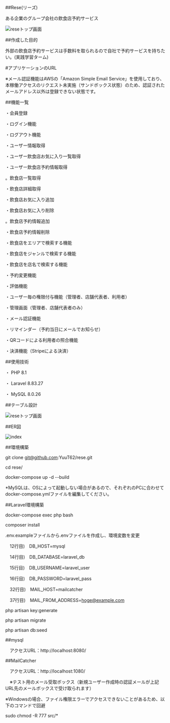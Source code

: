 ##Rese(リーズ)

ある企業のグループ会社の飲食店予約サービス

![reseトップ画面](https://github.com/user-attachments/assets/05f415bb-8f30-483d-8658-fcfc8abb77eb)

##作成した目的

外部の飲食店予約サービスは手数料を取られるので自社で予約サービスを持ちたい。(実践学習ターム)

#アプリケーションのURL

※メール認証機能はAWSの「Amazon Simple Email Service」を使用しており、本稼働アクセスのリクエスト未実施（サンドボックス状態）のため、認証されたメールアドレス以外は登録できない状態です。

##機能一覧

・会員登録

・ログイン機能

・ログアウト機能

・ユーザー情報取得

・ユーザー飲食店お気に入り一覧取得

・ユーザー飲食店予約情報取得

。飲食店一覧取得

・飲食店詳細取得

・飲食店お気に入り追加

・飲食店お気に入り削除

。飲食店予約情報追加

・飲食店予約情報削除

・飲食店をエリアで検索する機能

・飲食店をジャンルで検索する機能

・飲食店を店名で検索する機能

・予約変更機能

・評価機能

・ユーザー毎の権限付与機能（管理者、店舗代表者、利用者）

・管理画面（管理者、店舗代表者のみ）

・メール認証機能

・リマインダー（予約当日にメールでお知らせ）

・QRコードによる利用者の照合機能

・決済機能（Stripeによる決済）

##使用技術

・ PHP 8.1

・ Laravel 8.83.27

・ MySQL 8.0.26

##テーブル設計

![reseトップ画面](https://github.com/user-attachments/assets/46639648-ebf3-4f61-bb92-26b17779bcdc)

##ER図

![index](https://github.com/user-attachments/assets/34d5396c-12d2-48ba-97a6-1789e7fa1614)

##環境構築

git clone git@github.com:YuuT62/rese.git

cd rese/

docker-compose up -d --build

*MySQLは、OSによって起動しない場合があるので、それぞれのPCに合わせてdocker-compose.ymlファイルを編集してください。

##Laravel環境構築

docker-compose exec php bash

composer install

.env.exampleファイルから.envファイルを作成し、環境変数を変更

　12行目)　DB_HOST=mysql

　14行目)　DB_DATABASE=laravel_db

　15行目)　DB_USERNAME=laravel_user

　16行目)　DB_PASSWORD=laravel_pass

　32行目)　MAIL_HOST=mailcatcher

  　37行目)　MAIL_FROM_ADDRESS=hoge@example.com

php artisan key:generate

php artisan migrate

php artisan db:seed

##mysql

　アクセスURL：http://localhost:8080/

##MailCatcher

　アクセスURL：http://localhost:1080/

　※テスト用のメール受取ボックス（新規ユーザー作成時の認証メールが上記URL先のメールボックスで受け取られます）

※Windowsの場合、ファイル権限エラーでアクセスできないことがあるため、以下のコマンドで回避

sudo chmod -R 777 src/*
